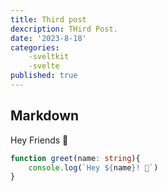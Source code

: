 ```yaml
---
title: Third post
dexcription: THird Post.
date: '2023-8-18'
categories:
    -sveltkit
    -svelte
published: true
---
```


## Markdown

Hey Friends 💖

```ts
function greet(name: string){
    console.log(`Hey ${name}! 💖`)
}
```